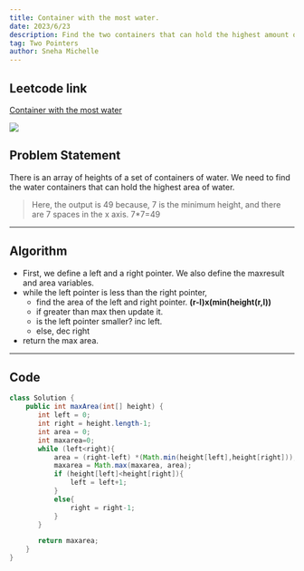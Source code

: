 ```yaml
---
title: Container with the most water.
date: 2023/6/23
description: Find the two containers that can hold the highest amount of water.
tag: Two Pointers
author: Sneha Michelle
---
```


## Leetcode link
[Container with the most water](https://leetcode.com/problems/longest-repeating-character-replacement/)

![](https://images.unsplash.com/photo-1522383225653-ed111181a951?ixlib=rb-4.0.3&ixid=M3wxMjA3fDB8MHxzZWFyY2h8Mnx8Y2hlcnJ5JTIwYmxvc3NvbXxlbnwwfHwwfHx8MA%3D%3D&w=1000&q=80)

## Problem Statement 
There is an array of heights of a set of containers of water. We need to find the water containers that can hold the highest area of water. 
> Here, the output is 49 because, 7 is the minimum height, and there are 7 spaces in the x axis. 7*7=49

---

## Algorithm
- First, we define a left and a right pointer. We also define the maxresult and area variables.
- while the left pointer is less than the right pointer,
    - find the area of the left and right pointer. **(r-l)x(min(height(r,l))**
    - if greater than max then update it.
    - is the left pointer smaller? inc left.
    - else, dec right
- return the max area.

---

## Code 
```java
class Solution {
    public int maxArea(int[] height) {
       int left = 0; 
       int right = height.length-1;
       int area = 0;
       int maxarea=0;
       while (left<right){
           area = (right-left) *(Math.min(height[left],height[right]));
           maxarea = Math.max(maxarea, area);
           if (height[left]<height[right]){
               left = left+1;
           }
           else{
               right = right-1;
           }
       }

       return maxarea;
    }
}

```